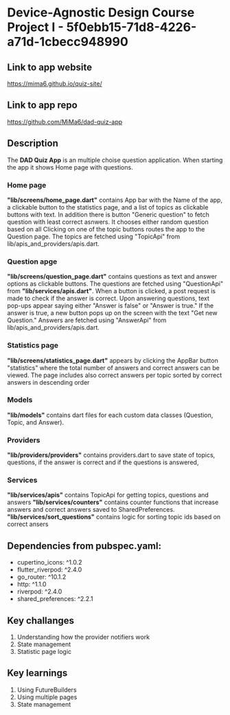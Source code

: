 # Device-Agnostic Design Course Project I - 5f0ebb15-71d8-4226-a71d-1cbecc948990
## Link to app website
https://mima6.github.io/quiz-site/

## Link to app repo
https://github.com/MiMa6/dad-quiz-app

## Description
The **DAD Quiz App** is an multiple choise question application. When starting the app it shows Home page with questions.

### Home page
**"lib/screens/home_page.dart"** contains App bar with the Name of the app, a clickable button to the statistics page, and a list of topics as clickable buttons with text. In addition there is button "Generic question" to fetch question with least correct asnwers. It chooses either random question based on all Clicking on one of the topic buttons routes the app to the Question page. The topics are fetched using "TopicApi" from lib/apis_and_providers/apis.dart.

### Question apge
**"lib/screens/question_page.dart"** contains questions as text and answer options as clickable buttons. The questions are fetched using "QuestionApi" from **"lib/services/apis.dart"**. When a button is clicked, a post request is made to check if the answer is correct. Upon answering questions, text pop-ups appear saying either "Answer is false" or "Answer is true." If the answer is true, a new button pops up on the screen with the text "Get new Question." Answers are fetched using "AnswerApi" from lib/apis_and_providers/apis.dart.

### Statistics page
**"lib/screens/statistics_page.dart"** appears by clicking the AppBar button "statistics" where the total number of answers and correct answers can be viewed. The page includes also correct answers per topic sorted by correct answers in descending order 

### Models
**"lib/models"** contains dart files for each custom data classes (Question, Topic, and Answer).

### Providers
**"lib/providers/providers"** contains providers.dart to save state of topics, questions, if the answer is correct and if the questions is answered, 

### Services
**"lib/services/apis"** contains TopicApi for getting topics, questions and answers
**"lib/services/counters"**  contains counter functions that increase answers and correct answers saved to SharedPreferences.
**"lib/services/sort_questions"**  contains logic for sorting topic ids based on correct ansers


## Dependencies from pubspec.yaml:
* cupertino_icons: ^1.0.2
* flutter_riverpod: ^2.4.0
* go_router: ^10.1.2
* http: ^1.1.0
* riverpod: ^2.4.0
* shared_preferences: ^2.2.1


## Key challanges
1. Understanding how the provider notifiers work
2. State management
3. Statistic page logic

## Key learnings
1. Using FutureBuilders
2. Using multiple pages
3. State management
